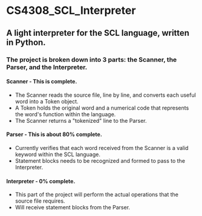 # CS4308_SCL_Interpreter
## A light interpreter for the SCL language, written in Python. 

### The project is broken down into 3 parts: the Scanner, the Parser, and the Interpreter. 

#### Scanner - This is complete. 
* The Scanner reads the source file, line by line, and converts each useful word into a Token object.
* A Token holds the original word and a numerical code that represents the word's function within the language.
* The Scanner returns a "tokenized" line to the Parser.

#### Parser - This is about 80% complete.
* Currently verifies that each word received from the Scanner is a valid keyword within the SCL language.
* Statement blocks needs to be recognized and formed to pass to the Interpreter.

#### Interpreter - 0% complete.
* This part of the project will perform the actual operations that the source file requires.
* Will receive statement blocks from the Parser.
